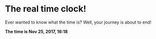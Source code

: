 # The real time clock!

Ever wanted to know what the time is? Well, your journey is about to end!

**The time is Nov 25, 2017, 16:18**